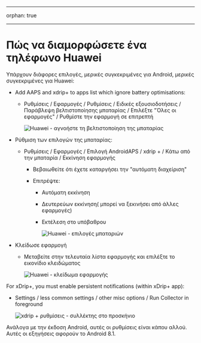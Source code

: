 * * *

orphan: true

* * *

# Πώς να διαμορφώσετε ένα τηλέφωνο Huawei

Υπάρχουν διάφορες επιλογές, μερικές συγκεκριμένες για Android, μερικές συγκεκριμένες για Huawei:

* Add AAPS and xdrip+ to apps list which ignore battery optimisations:
  
  * Ρυθμίσεις / Εφαρμογές / Ρυθμίσεις / Ειδικές εξουσιοδοτήσεις / Παράβλεψη βελτιστοποίησης μπαταρίας / Επιλέξτε "Όλες οι εφαρμογές" / Ρυθμίστε την εφαρμογή σε επιτρεπτή
    
    ![Huawei - αγνοήστε τη βελτιστοποίηση της μπαταρίας](../images/Huawei_BatteryOptimization.png)

* Ρύθμιση των επιλογών της μπαταρίας:
  
  * Ρυθμίσεις / Εφαρμογές / Επιλογή AndroidAPS / xdrip + / Κάτω από την μπαταρία / Εκκίνηση εφαρμογής
    
    * Βεβαιωθείτε ότι έχετε καταργήσει την "αυτόματη διαχείριση"
    * Επιτρέψτε:
      
      * Αυτόματη εκκίνηση
      * Δευτερεύων εκκίνηση( μπορεί να ξεκινήσει από άλλες εφαρμογές)
      * Εκτέλεση στο υπόβαθρου
        
        ![Huawei - επιλογές μπαταριών](../images/Huawei_BatteryOptions.png)

* Κλείδωσε εφαρμογή
  
  * Μεταβείτε στην τελευταία λίστα εφαρμογής και επιλέξτε το εικονίδιο κλειδώματος
    
    ![Huawei - κλείδωμα εφαρμογής](../images/Huawei_LockApp.png)

For xDrip+, you must enable persistent notifications (within xDrip+ app):

* Settings / less common settings / other misc options / Run Collector in foreground
  
  ![xdrip + ρυθμίσεις - συλλέκτης στο προσκήνιο](../images/xdrip_collector_foreground.png)

Ανάλογα με την έκδοση Android, αυτές οι ρυθμίσεις είναι κάπου αλλού. Αυτές οι εξηγήσεις αφορούν το Android 8.1.